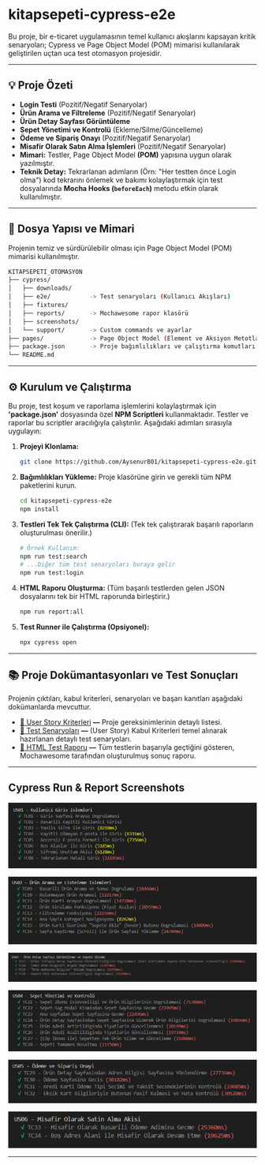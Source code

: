 # kitapsepeti-cypress-e2e

Bu proje, bir e-ticaret uygulamasının temel kullanıcı akışlarını kapsayan kritik senaryoları; Cypress ve Page Object Model (POM) mimarisi kullanılarak geliştirilen uçtan uca test otomasyon projesidir.

---

## 💡 Proje Özeti

* **Login Testi** (Pozitif/Negatif Senaryolar)
* **Ürün Arama ve Filtreleme**  (Pozitif/Negatif Senaryolar)
* **Ürün Detay Sayfası Görüntüleme**
* **Sepet Yönetimi ve Kontrolü** (Ekleme/Silme/Güncelleme)
* **Ödeme ve Sipariş Onayı** (Pozitif/Negatif Senaryolar)
* **Misafir Olarak Satın Alma İşlemleri** (Pozitif/Negatif Senaryolar)
* **Mimari:** Testler, Page Object Model **(POM)** yapısına uygun olarak yazılmıştır.
* **Teknik Detay:** Tekrarlanan adımların (Örn: "Her testten önce Login olma") kod tekrarını önlemek ve bakımı kolaylaştırmak için test dosyalarında **Mocha Hooks (`beforeEach`)** metodu etkin olarak kullanılmıştır.

---

## 📁 Dosya Yapısı ve Mimari

Projenin temiz ve sürdürülebilir olması için Page Object Model (POM) mimarisi kullanılmıştır.

```bash
KITAPSEPETI_OTOMASYON
├── cypress/
│   ├── downloads/     
│   ├── e2e/           -> Test senaryoları (Kullanıcı Akışları)
│   ├── fixtures/      
│   ├── reports/       -> Mochawesome rapor klasörü
│   ├── screenshots/   
│   └── support/       -> Custom commands ve ayarlar
├── pages/             -> Page Object Model (Element ve Aksiyon Metotları)
├── package.json       -> Proje bağımlılıkları ve çalıştırma komutları
└── README.md
```

---

## ⚙️ Kurulum ve Çalıştırma

Bu proje, test koşum ve raporlama işlemlerini kolaylaştırmak için **'package.json'** dosyasında özel **NPM Scriptleri** kullanmaktadır. Testler ve raporlar bu scriptler aracılığıyla çalıştırılır. Aşağıdaki adımları sırasıyla uygulayın:

1.  **Projeyi Klonlama:**
    ```bash
    git clone https://github.com/AysenurB01/kitapsepeti-cypress-e2e.git
    ```
2.  **Bağımlılıkları Yükleme:** Proje klasörüne girin ve gerekli tüm NPM paketlerini kurun.
    ```bash
    cd kitapsepeti-cypress-e2e
    npm install
    ```
3.  **Testleri Tek Tek Çalıştırma (CLI):** (Tek tek çalıştırarak başarılı raporların oluşturulması önerilir.)
    ```bash
    # Örnek Kullanım:
    npm run test:search
    # ...Diğer tüm test senaryoları buraya gelir
    npm run test:login
    ```
4.  **HTML Raporu Oluşturma:** (Tüm başarılı testlerden gelen JSON dosyalarını tek bir HTML raporunda birleştirir.)
    ```bash
    npm run report:all
    ```
5.  **Test Runner ile Çalıştırma (Opsiyonel):**
    ```bash
    npx cypress open
    ```

---

## 📚 Proje Dokümantasyonları ve Test Sonuçları

Projenin çıktıları, kabul kriterleri, senaryoları ve başarı kanıtları aşağıdaki dokümanlarda mevcuttur.

- [📄 User Story Kriterleri](https://docs.google.com/spreadsheets/d/1yI188XeFEMgtu2LrL9QDRiNO8rF1pnPFFAomGV-uI-0/edit?usp=sharing) **—** Proje gereksinimlerinin detaylı listesi.
- [📄 Test Senaryoları](https://docs.google.com/spreadsheets/d/1kO7rVFXAK4pEAtFeZYSg857EQROckgzAxzwClk2Gqyo/edit?usp=sharing) **—** (User Story) Kabul Kriterleri temel alınarak hazırlanan detaylı test senaryoları.
- [🔗 HTML Test Raporu](https://aysenurb01.github.io/kitapsepeti-cypress-e2e/cypress/reports/html/report.html) **—** Tüm testlerin başarıyla geçtiğini gösteren, Mochawesome tarafından oluşturulmuş sonuç raporu.

---

## Cypress Run & Report Screenshots

![US01](screenshots/qE7ayDtS6T.png)

![US02](screenshots/teS80Iqz6W.png)

![US03](screenshots/JuSMnNAEyp.png)

![US04](screenshots/Wf1i31aDWC.png)

![US05](screenshots/crzEGSrOxi.png)

![US06](screenshots/Gw1TrXamkD.png)

---
